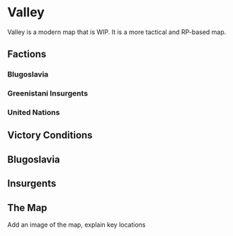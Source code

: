 # Valley

Valley is a modern map that is WIP. It is a more tactical and RP-based map.

## Factions

### Blugoslavia

### Greenistani Insurgents

### United Nations

## Victory Conditions

## Blugoslavia

## Insurgents

## The Map

Add an image of the map, explain key locations
